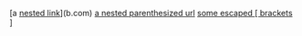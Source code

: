 [a [nested link](a.com)](b.com)
[a nested parenthesized url](a.com(()))
[some escaped \[ brackets \]](example.com)

<!-- 
*nested link* should be a link with **a.com** as the link
*a nested parenthesized url* should be a link with **a.com(())** as the link
*some escaped [ brackets ]* should be a link with **example.com** as the link>